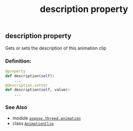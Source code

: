 ﻿---
title: description property
second_title: Aspose.3D for Python via .NET API References
description: 
type: docs
weight: 90
url: /aspose.threed.animation/animationclip/description/
is_root: false
---

## description property


Gets or sets the description of this animation clip
### Definition:
```python
@property
def description(self):
    ...
@description.setter
def description(self, value):
    ...
```

### See Also
* module [`aspose.threed.animation`](../../)
* class [`AnimationClip`](/3d/python-net/aspose.threed.animation/animationclip)
